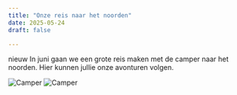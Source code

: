 ```yaml
---
title: "Onze reis naar het noorden"
date: 2025-05-24
draft: false

---
```


nieuw
In juni gaan we een grote reis maken met de camper naar het noorden. Hier kunnen jullie onze avonturen volgen. 

![Camper](/images/camper.jpg)
![Camper](/images/camper2.jpg)

